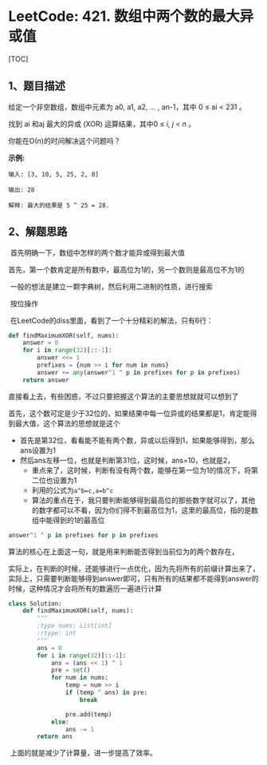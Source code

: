 # LeetCode: 421. 数组中两个数的最大异或值

[TOC]

## 1、题目描述

给定一个非空数组，数组中元素为 a0, a1, a2, … , an-1，其中 0 ≤ ai < 231 。

找到 ai 和aj 最大的异或 (XOR) 运算结果，其中0 ≤ *i*,  *j* < *n* 。

你能在O(*n*)的时间解决这个问题吗？

**示例:**

```
输入: [3, 10, 5, 25, 2, 8]

输出: 28

解释: 最大的结果是 5 ^ 25 = 28.
```

## 2、解题思路

​	首先明确一下，数组中怎样的两个数才能异或得到最大值

​	首先，第一个数肯定是所有数中，最高位为1的，另一个数则是最高位不为1的

​	一般的想法是建立一颗字典树，然后利用二进制的性质，进行搜索

​	按位操作

​	在LeetCode的diss里面，看到了一个十分精彩的解法，只有6行：

```python
def findMaximumXOR(self, nums):
    answer = 0
    for i in range(32)[::-1]:
        answer <<= 1
        prefixes = {num >> i for num in nums}
        answer += any(answer^1 ^ p in prefixes for p in prefixes)
    return answer
```

​	直接看上去，有些困惑，不过只要把握这个算法的主要思想就就可以想到了

​	首先，这个数可定是少于32位的，如果结果中每一位异或的结果都是1，肯定能得到最大值，这个算法的思想就是这个

- 首先是第32位，看看能不能有两个数，异或以后得到1，如果能够得到，那么ans设置为1
- 然后ans左移一位，也就是判断第31位，这时候，ans=10，也就是2，
  - 重点来了，这时候，判断有没有两个数，能够在第一位为1的情况下，将第二位也设置为1
  - 利用的公式为`a^b=c,a=b^c`
  - 算法的重点在于，我只要判断能够得到最高位的那些数字就可以了，其他的数字都可以不看，因为你们得不到最高位为1，这里的最高位，指的是数组中能得到的1的最高位

```python
answer^1 ^ p in prefixes for p in prefixes
```

算法的核心在上面这一句，就是用来判断能否得到当前位为的两个数存在，

​	实际上，在判断的时候，还能够进行一点优化，因为先将所有的前缀计算出来了，实际上，只需要判断能够得到answer即可，只有所有的结果都不能得到answer的时候，这种情况才会将所有的数遍历一遍进行计算

```python
class Solution:
    def findMaximumXOR(self, nums):
        """
        :type nums: List[int]
        :rtype: int
        """
        ans = 0
        for i in range(32)[::-1]:
            ans = (ans << 1) ^ 1
            pre = set()
            for num in nums:
                temp = num >> i
                if (temp ^ ans) in pre:
                    break

                pre.add(temp)
            else:
                ans -= 1
        return ans
```

​	上面的就是减少了计算量，进一步提高了效率。